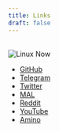 ```yaml
---
title: Links
draft: false
---
```

<br>
<img alt="Linux Now" src="/gifs/linksblk.gif">
<br>
<ul>
<li>
    <td><a href="https://github.com/v8v88v8v88" target="_blank">GitHub</a></td>
</li>

	
<li>
    <td><a href="https://t.me/V8V88V8V88" target="_blank">Telegram</a></td>
</li>

		
<li>
    <td><a href="https://twitter.com/v8v88v8v88" target="_blank">Twitter</a></td>
</li>


<li>
    <td><a href="https://myanimelist.net/profile/V8V88V8V88" target="_blank">MAL</a></td>
</li>


<li>
    <td><a href="https://www.reddit.com/user/v8v88v8v88" target="_blank">Reddit</a></td>
</li>

		
<li>
    <td><a href="https://www.youtube.com/c/MagicalV8" target="_blank">YouTube</a></td>
</li>

<li>
    <td><a href="https://aminoapps.com/c/indianamino/page/user/v8v88v8v88-tm-doyouknowdawae/g0Rq_zpQixfQPYM802bYq08PMPQKZB2P3bxT3" target="_blank">Amino</a></td>
</li>

</ul>
